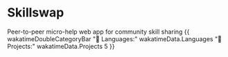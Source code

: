 # Skillswap
Peer-to-peer micro-help web app for community skill sharing
{{ wakatimeDoubleCategoryBar "💾 Languages:" wakatimeData.Languages "💼 Projects:" wakatimeData.Projects 5 }}
